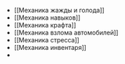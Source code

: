 - [[Механика жажды и голода]]
- [[Механика навыков]]
- [[Механика крафта]]
- [[Механика взлома автомобилей]] 
- [[Механика стресса]] 
- [[Механика инвентаря]]
- 